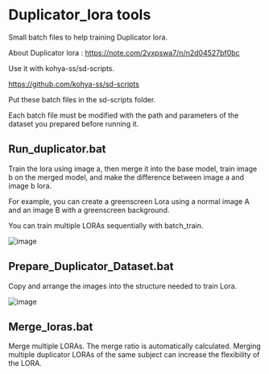 # Duplicator_lora tools

Small batch files to help training Duplicator lora.

About Duplicator lora : https://note.com/2vxpswa7/n/n2d04527bf0bc

Use it with kohya-ss/sd-scripts. 

https://github.com/kohya-ss/sd-scripts

Put these batch files in the sd-scripts folder. 

Each batch file must be modified with the path and parameters of the dataset you prepared before running it. 

## Run_duplicator.bat

Train the lora using image a, then merge it into the base model, train image b on the merged model, and make the difference between image a and image b lora.

For example, you can create a greenscreen Lora using a normal image A and an image B with a greenscreen background. 

You can train multiple LORAs sequentially with batch_train. 

![image](https://github.com/user-attachments/assets/f465e755-2a0e-4233-a882-623a0932758f)


## Prepare_Duplicator_Dataset.bat

Copy and arrange the images into the structure needed to train Lora. 

![image](https://github.com/user-attachments/assets/4388f474-627b-4d04-8d7d-540d48df6997)


## Merge_loras.bat

Merge multiple LORAs. The merge ratio is automatically calculated. Merging multiple duplicator LORAs of the same subject can increase the flexibility of the LORA. 

